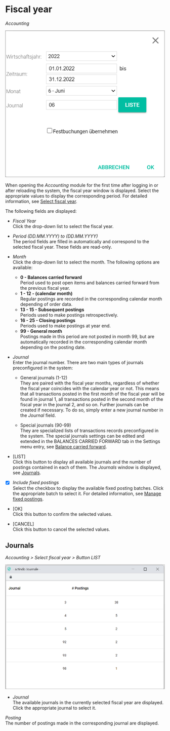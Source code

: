 # Fiscal year

*Accounting*

![Select fiscal year](../../Assets/Screenshots/RetailSuiteAccounting/SelectFiscalYear.png "[Select fiscal year]")

When opening the *Accounting* module for the first time after logging in or after reloading the system, the fiscal year window is displayed. Select the appropriate values to display the corresponding period. For detailed information, see [Select fiscal year](../Operation/01_SelectFiscalYear.md).

The following fields are displayed:

- *Fiscal Year*  
  Click the drop-down list to select the fiscal year.

- *Period (DD.MM.YYYY) to (DD.MM.YYYY)*  
  The period fields are filled in automatically and correspond to the selected fiscal year. These fields are read-only.

- *Month*  
  Click the drop-down list to select the month. The following options are available:  

    - **0 - Balances carried forward**  
    Period used to post open items and balances carried forward from the previous fiscal year.
    - **1 - 12 - (calendar month)**  
    Regular postings are recorded in the corresponding calendar month depending of order data.    
    - **13 - 15 - Subsequent postings**  
    Periods used to make postings retrospectively.  
    - **16 - 25 - Closing postings**  
    Periods used to make postings at year end.
    - **99 - General month**  
    Postings made in this period are not posted in month 99, but are automatically recorded in the corresponding calendar month depending on the posting date.


- *Journal*  
  Enter the journal number. There are two main types of journals preconfigured in the system:

  - General journals (1-12)  
  They are paired with the fiscal year months, regardless of whether the fiscal year coincides with the calendar year or not. This means that all transactions posted in the first month of the fiscal year will be found in journal 1, all transactions posted in the second month of the fiscal year in the journal 2, and so on. Further journals can be created if necessary. To do so, simply enter a new journal number in the *Journal* field.

  - Special journals (90-99)  
  They are specialized lists of transactions records preconfigured in the system. The special journals settings can be edited and extended in the BALANCES CARRIED FORWARD tab in the Settings menu entry, see [Balance carried forward](./02h_BalanceCarriedForward.md).

- [LIST]  
Click this button to display all available journals and the number of postings contained in each of them. The *Journals* window is displayed, see [Journals](#journals).

- [x] *Include fixed postings*  
  Select the checkbox to display the available fixed posting batches. Click the appropriate batch to select it. For detailed information, see [Manage fixed postings](../Integration/06_ManageFixedBookings.md).

- [OK]  
  Click this button to confirm the selected values.

- [CANCEL]  
  Click this button to cancel the selected values.


## Journals

*Accounting > Select fiscal year > Button LIST*

![Journals](../../Assets/Screenshots/RetailSuiteAccounting/Journals.png "[Journals]")

- *Journal*  
The available journals in the currently selected fiscal year are displayed. Click the appropriate journal to select it.

*Posting*  
The number of postings made in the corresponding journal are displayed.
